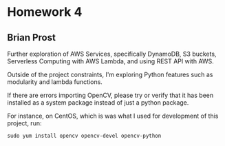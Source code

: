 # Homework 4
## Brian Prost

Further exploration of AWS Services, specifically DynamoDB, S3 buckets, Serverless Computing with AWS Lambda, and using REST API with AWS.

Outside of the project constraints, I'm exploring Python features such as modularity and lambda functions.

If there are errors importing OpenCV, please try or verify that it has been installed as a system package instead of just a python package.

For instance, on CentOS, which is was what I used for development of this project, run:

`sudo yum install opencv opencv-devel opencv-python`